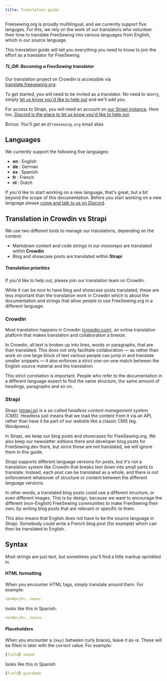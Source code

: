 ```yaml
---
title: Translation guide
---
```


Freesewing.org is proudly multilingual, and we currently support five languges.
For this, we rely on the work of our translators who volunteer their
time to translate FreeSewing into various languages from English, which
is our source language.

This translation guide will tell you everything you need to
know to join the effort as a translator for FreeSewing.

<Tip>

##### TL;DR: Becoming a FreeSewing translator

Our translation project on Crowdin is accessible
via [translate.freesewing.org](https://translate.freesewing.org).

To get started, you will need to be invited as a translator. No need to worry,
simply [let us know you'd like to help out](https://discord.freesewing.org/) and we'll add you.

For access to Strapi, you will need an account on [our Strapi instance](https://posts.freesewing.org/).
Here too, [Discord is the place to let us know you'd like to help out](https://discord.freesewing.org/).

Bonus: You'll get an `@freesewing.org` email alias

</Tip>

## Languages

We currently support the following five languages:

-   **en** : English
-   **de** : German
-   **es** : Spanish
-   **fr** : French
-   **nl** : Dutch

<Note>

If you'd like to start working on a new language, that's great, but a bit
beyond the scope of this documentation. Before you start working on a new language
please [come and talk to us on Discord](https://discord.freesewing.org).

</Note>

## Translation in Crowdin vs Strapi

We use two different tools to manage our translations, depending on the context:

-   Markdown content and code strings in our monorepo are translated within **Crowdin**
-   Blog and showcase posts are translated within **Strapi**

<Tip>

##### Translation priorities

If you'd like to help out, please join our translation team on Crowdin.

While it can be nice to have blog and showcase posts translated, these are less important than the
translation work in Crowdin which is about the documentation and strings that allow people to
use FreeSewing.org in a different language.

</Tip>

### Crowdin

Most translation happens in Crowdin ([crowdin.com](https://crowdin.com/)), an online translation platform
that makes translation and collaboration a breeze.

In Crowdin, all text is broken up into lines, words or paragraphs, that are than translated.
This does not only facilitate collaboration — as rather than work on one large block of text
various people can jump in and translate smaller snippets — it also enforces a strict one-on-one
match between the English source material and the translation.

This strict correlation is important. People who refer to the documentation in a different language
expect to find the same structure, the same amount of headings, paragraphs and so on.

### Strapi

Strapi ([strapi.io](https://strapi.io/)) is a so-called *headless content management system (CMS)*.
Headless just means that we load the content from it via an API, rather than have it be part of our
website like a classic CMS (eg. Wordpress).

In Strapi, we keep our blog posts and showcases for FreeSewing.org.
We also keep our newsletter editions there and developer blog posts for FreeSewing.dev there, but since
those are not translated, we will ignore them in this guide.

Strapi supports different language versions for posts, but it's not a translation system like Crowdin
that breaks text down into small parts to translate.
Instead, each post can be translated as a whole, and there is not enforcement whatsover of structure or
content between the different language versions.

In other words, a translated blog posts could use a different structure, or even different images.
This is by design, because we want to encourage the different (non-English) FreeSewing communities
to make FreeSewing their own, by writing blog posts that are relevant or specific to them.

This also means that English does not have to be the source language in Strapi.
Somebody could write a French blog post (for example) which can then be translated to English.

## Syntax

Most strings are just text, but sometimes you'll find a little markup sprinkled in.

#### HTML formatting

When you encounter HTML tags, simply translate around them. For example:

```yaml
<b>No</b>, never.
```

looks like this in Spanish:

```yaml
<b>No</b>, nunca.
```

#### Placeholders

When you encounter a `{key}` between curly braces, leave it as-is.
These will be filled in later with the correct value. For example:

```yaml
{field} saved
```

looks like this in Spanish

```yaml
{field} guardado
```
